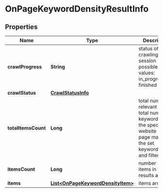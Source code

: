 

# OnPageKeywordDensityResultInfo


## Properties

| Name | Type | Description | Notes |
|------------ | ------------- | ------------- | -------------|
|**crawlProgress** | **String** | status of the crawling session possible values: in_progress, finished |  [optional] |
|**crawlStatus** | [**CrawlStatusInfo**](CrawlStatusInfo.md) |  |  [optional] |
|**totalItemsCount** | **Long** | total number of relevant items total number of keywords on the specified website or web page matching the set keyword_length and filters |  [optional] |
|**itemsCount** | **Long** | number of items in the results array |  [optional] |
|**items** | [**List&lt;OnPageKeywordDensityItem&gt;**](OnPageKeywordDensityItem.md) | items array |  [optional] |



